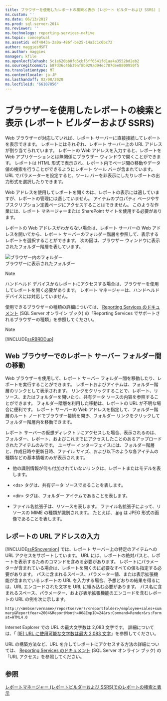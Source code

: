 ```yaml
---
title: ブラウザーを使用したレポートの検索と表示 (レポート ビルダーおよび SSRS) | Microsoft Docs
ms.custom: ''
ms.date: 06/13/2017
ms.prod: sql-server-2014
ms.reviewer: ''
ms.technology: reporting-services-native
ms.topic: conceptual
ms.assetid: edf4843a-2a0a-486f-be25-14a3c1c6bc72
author: maggiesMSFT
ms.author: maggies
manager: kfile
ms.openlocfilehash: 5c1e620bb0fd5cbf5ff6541fd1aa4a3552bd2eb2
ms.sourcegitcommit: b87d36c46b39af8b929ad94ec707dee8800950f5
ms.translationtype: MT
ms.contentlocale: ja-JP
ms.lasthandoff: 02/08/2020
ms.locfileid: "66107856"
---
```

# <a name="finding-and-viewing-reports-with-a-browser-report-builder-and-ssrs"></a>ブラウザーを使用したレポートの検索と表示 (レポート ビルダーおよび SSRS)
  Web ブラウザーが対応していれば、レポート サーバーに直接接続してレポートを表示できます。 レポートにはそれぞれ、レポート サーバー上の URL アドレスが割り当てられています。 レポートの Web アドレスを入力すると、レポートを Web アプリケーションとは無関係にブラウザー ウィンドウで開くことができます。 レポートは HTML 形式で表示され、レポート内でページ間の移動やデータ値の検索を行うことができるようにレポート ツール バーが含まれています。 URL でパラメーターを設定すると、ツール バーを非表示にしたりレポートの出力形式を選択したりできます。  
  
 Web アドレスを使用してレポートを開くのは、レポートの表示には適していますが、レポートの管理には適していません。 アイテムのプロパティ ページやサブスクリプション定義ページにアクセスすることはできません。 このような作業には、レポート マネージャーまたは SharePoint サイトを使用する必要があります。  
  
 レポートの Web アドレスがわからない場合は、レポート サーバーの Web アドレスを開いてから、レポート サーバーのフォルダー階層を参照して、表示するレポートを選択することができます。 次の図は、ブラウザー ウィンドウに表示されたフォルダー階層を表しています。  
  
 ![ブラウザー内のフォルダー](../media/rs-browserfolder.GIF "ブラウザーに表示されたフォルダー")  
ブラウザーに表示されたフォルダー  
  
> [!NOTE]  
>  ハンドヘルド デバイスからレポートにアクセスする場合は、ブラウザーを使用してレポートを開く必要があります。 レポート マネージャーは、ハンドヘルド デバイスには対応していません。  
  
 使用できるブラウザーの種類の詳細については、 [Reporting Services のドキュメント](https://go.microsoft.com/fwlink/?linkid=121312) (SQL Server オンライン ブック) の「Reporting Services でサポートされるブラウザーの種類」を参照してください。  
  
> [!NOTE]  
>  [!INCLUDE[ssRBRDDup](../../includes/ssrbrddup-md.md)]  
  
## <a name="navigating-report-server-folders-in-a-web-browser"></a>Web ブラウザーでのレポート サーバー フォルダー間の移動  
 Web ブラウザーを使用して、レポート サーバー フォルダー間を移動したり、レポートを実行することができます。 レポートおよびアイテムは、フォルダー階層のリンクとして表示されます。 リンクをクリックすることで、レポート、リソース、またはフォルダーを開いたり、共有データ ソースの内容を参照することができます。 フォルダー階層を利用した移動は、レポートの URL が不明な場合に便利です。 レポート サーバーの Web アドレスを指定して、フォルダー階層のルート ノードでブラウザー接続を開き、フォルダー リンクをクリックしてフォルダー階層内を移動できます。  
  
 レポート サーバーの仮想ディレクトリにアクセスした場合、表示されるのは、フォルダー、レポート、およびこれまでにアクセスしたことのあるアップロードされたアイテムのみです。 ユーザー インターフェイスには、フォルダー階層と、作成日時や更新日時、ファイル サイズ、および以下のような各アイテムの種類などの基本情報のみが表示されます。  
  
-   他の識別情報が何も付加されていないリンクは、レポートまたはモデルを表します。  
  
-   
  \<ds> タグは、共有データ ソースであることを表します。  
  
-   
  \<dir> タグは、フォルダー アイテムであることを表します。  
  
-   ファイル名拡張子は、リソースを表します。 ファイル名拡張子によって、リソースの MIME の種類が識別されます。 たとえば、.jpg は JPEG 形式の画像であることを表します。  
  
## <a name="typing-the-url-address-of-a-report"></a>レポートの URL アドレスの入力  
 
  [!INCLUDE[ssRSnoversion](../../includes/ssrsnoversion-md.md)] では、レポート サーバー上の特定のアイテムへの URL アクセスをサポートしています。 URL には、レポートの絶対パスと、レポートを表示するためのコマンドを含める必要があります。 レポートにパラメーターが含まれている場合は、レポートを開くのに必要なすべての値も指定する必要があります。 パスに含まれるスペース、パラメーター値、または表示拡張機能が含まれているレポートの URL を入力する場合、予想どおりの結果を得るには、URL エンコードされた文字を URL に組み込む必要があります。 パス名に含まれるスペース、パラメーター、および表示拡張機能のエンコードを含むレポートの URL の例を次に示します。  
  
 `http://<Webservername>/reportserver?/<reportfolder>/employee+sales+summary&ReportYear=2004&ReportMonth=06&EmpID=24&rs:Command=Render&rs:Format=HTML4.0`  
  
 Internet Explorer での URL の最大文字数は 2,083 文字です。 詳細については、「 [[IE] URL に使用可能な文字数は最大 2,083 文字](https://support.microsoft.com/kb/208427)」を参照してください。  
  
 URL の構築方法など、URL を介してレポートにアクセスする方法の詳細については、 [Reporting Services のドキュメント](https://go.microsoft.com/fwlink/?linkid=121312) (SQL Server オンライン ブック) の「URL アクセス」を参照してください。  
  
## <a name="see-also"></a>参照  
 [レポートマネージャー &#40;レポートビルダーおよび SSRS&#41;でのレポートの検索と表示](finding-and-viewing-reports-in-the-web-portal-report-builder-and-ssrs.md)  
  
  
